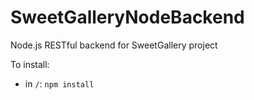 SweetGalleryNodeBackend
============

Node.js RESTful backend for SweetGallery project

To install:

* in `/`: `npm install`